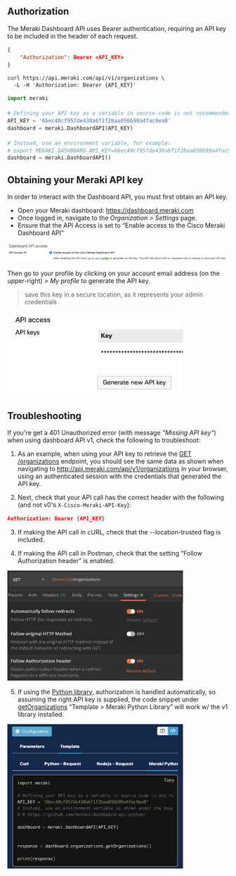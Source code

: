 ## Authorization

The Meraki Dashboard API uses Bearer authentication, requiring an API key to be included in the header of each request.
 
```json
{
	"Authorization": Bearer <API_KEY>
}
```

```cURL
curl https://api.meraki.com/api/v1/organizations \
  -L -H 'Authorization: Bearer {API_KEY}'
```

```Python
import meraki

# Defining your API key as a variable in source code is not recommended
API_KEY = '6bec40cf957de430a6f1f2baa056b99a4fac9ea0'
dashboard = meraki.DashboardAPI(API_KEY)

# Instead, use an environment variable, for example:
# export MERAKI_DASHBOARD_API_KEY=6bec40cf957de430a6f1f2baa056b99a4fac9ea0
dashboard = meraki.DashboardAPI()
```

## Obtaining your Meraki API key

In order to interact with the Dashboard API, you must first obtain an API key.

- Open your Meraki dashboard: https://dashboard.meraki.com
- Once logged in, navigate to the _Organization > Settings_ page.
- Ensure that the API Access is set to “Enable access to the Cisco Meraki Dashboard API”

![](../images/dashEnableOrgAPI.png)

Then go to your profile by clicking on your account email address (on the upper-right) _> My profile_ to generate the API key.

> save this key in a secure location, as it represents your admin credentials

<img src="../images/dashGenerateAPIkey.png" width="400px">

## Troubleshooting

If you're get a 401 Unauthorized error (with message _"Missing API key"_) when using dashboard API v1, check the following to troubleshoot:

1. As an example, when using your API key to retrieve the [GET /organizations](##!get-organizations) endpoint, you should see the same data as shown when navigating to http://api.meraki.com/api/v1/organizations in your browser, using an authenticated session with the credentials that generated the API key.

2. Next, check that your API call has the correct header with the following (and not v0's `X-Cisco-Meraki-API-Key`):
```json
Authorization: Bearer {API_KEY}
```

3. If making the API call in cURL, check that the --location-trusted flag is included.

4. If making the API call in Postman, check that the setting “Follow Authorization header” is enabled.
<img src="../images/authorizationPostman.png" width="400px">

5. If using the [Python library](pythonLibrary.md), authorization is handled automatically, so assuming the right API key is supplied, the code snippet under [getOrganizations](##!get-organizations) “Template > Meraki Python Library” will work w/ the v1 library installed.
<img src="../images/authorizationPython.png" width="400px">